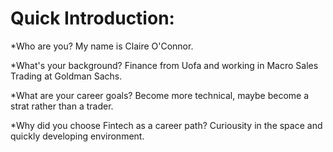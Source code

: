 

# Quick Introduction:
*Who are you? My name is Claire O'Connor.

*What's your background? Finance from Uofa and working in Macro Sales Trading at Goldman Sachs.

*What are your career goals? Become more technical, maybe become a strat rather than a trader.

*Why did you choose Fintech as a career path? Curiousity in the space and quickly developing environment. 

